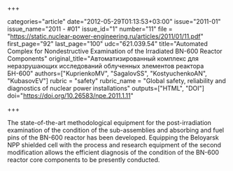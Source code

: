 +++

categories="article"
date="2012-05-29T01:13:53+03:00"
issue="2011-01"
issue_name="2011 - #01"
issue_id="1"
number="11"
file = "https://static.nuclear-power-engineering.ru/articles/2011/01/11.pdf"
first_page="92"
last_page="100"
udc="621.039.54"
title="Automated Complex for Nondestructive Examination of the Irradiated BN-600 Reactor Components"
original_title="Автоматизированный комплекс для неразрушающих исследований облученных элементов реактора БН-600"
authors=["KuprienkoMV", "SagalovSS", "KostyuchenkoAN", "KubasovEV"]
rubric = "safety"
rubric_name = "Global safety, reliability and diagnostics of nuclear power installations"
outputs=["HTML", "DOI"]
doi="https://doi.org/10.26583/npe.2011.1.11"

+++

The state-of-the-art methodological equipment for the post-irradiation examination of the condition of the sub-assemblies and absorbing and fuel pins of the BN-600 reactor has been developed. Equipping the Beloyarsk NPP shielded cell with the process and research equipment of the second modification allows the efficient diagnosis of the condition of the BN-600 reactor core components to be presently conducted.
